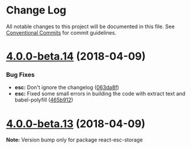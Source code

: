 # Change Log

All notable changes to this project will be documented in this file.
See [Conventional Commits](https://conventionalcommits.org) for commit guidelines.

<a name="4.0.0-beta.14"></a>
# [4.0.0-beta.14](https://github.com/TriPSs/react-esc/compare/v4.0.0-beta.13...v4.0.0-beta.14) (2018-04-09)


### Bug Fixes

* **esc:** Don't ignore the changelog ([063da8f](https://github.com/TriPSs/react-esc/commit/063da8f))
* **esc:** Fixed some small errors in building the code with extract text and babel-polyfill ([465b912](https://github.com/TriPSs/react-esc/commit/465b912))




<a name="4.0.0-beta.13"></a>
# [4.0.0-beta.13](https://github.com/TriPSs/react-esc/compare/v4.0.0-beta.10...v4.0.0-beta.13) (2018-04-09)




**Note:** Version bump only for package react-esc-storage
